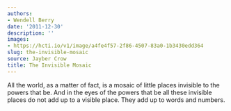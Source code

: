 ```yaml
---
authors:
- Wendell Berry
date: '2011-12-30'
description: ''
images:
- https://hcti.io/v1/image/a4fe4f57-2f86-4507-83a0-1b3430edd364
slug: the-invisible-mosaic
source: Jayber Crow
title: The Invisible Mosaic
---
```


All the world, as a matter of fact, is a mosaic of little places invisible to the powers that be. And in the eyes of the powers that be all these invisible places do not add up to a visible place. They add up to words and numbers.